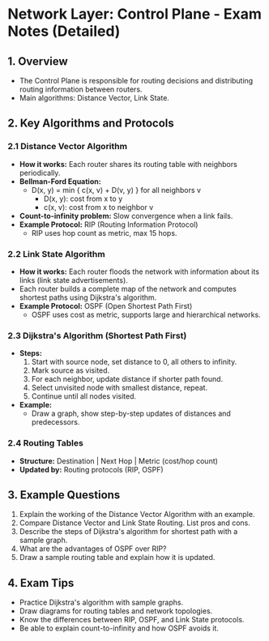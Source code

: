 # Network Layer: Control Plane - Exam Notes (Detailed)

## 1. Overview
- The Control Plane is responsible for routing decisions and distributing routing information between routers.
- Main algorithms: Distance Vector, Link State.

## 2. Key Algorithms and Protocols

### 2.1 Distance Vector Algorithm
- **How it works:** Each router shares its routing table with neighbors periodically.
- **Bellman-Ford Equation:**
  - D(x, y) = min { c(x, v) + D(v, y) } for all neighbors v
    - D(x, y): cost from x to y
    - c(x, v): cost from x to neighbor v
- **Count-to-infinity problem:** Slow convergence when a link fails.
- **Example Protocol:** RIP (Routing Information Protocol)
  - RIP uses hop count as metric, max 15 hops.

### 2.2 Link State Algorithm
- **How it works:** Each router floods the network with information about its links (link state advertisements).
- Each router builds a complete map of the network and computes shortest paths using Dijkstra's algorithm.
- **Example Protocol:** OSPF (Open Shortest Path First)
  - OSPF uses cost as metric, supports large and hierarchical networks.

### 2.3 Dijkstra's Algorithm (Shortest Path First)
- **Steps:**
  1. Start with source node, set distance to 0, all others to infinity.
  2. Mark source as visited.
  3. For each neighbor, update distance if shorter path found.
  4. Select unvisited node with smallest distance, repeat.
  5. Continue until all nodes visited.
- **Example:**
  - Draw a graph, show step-by-step updates of distances and predecessors.

### 2.4 Routing Tables
- **Structure:** Destination | Next Hop | Metric (cost/hop count)
- **Updated by:** Routing protocols (RIP, OSPF)

## 3. Example Questions
1. Explain the working of the Distance Vector Algorithm with an example.
2. Compare Distance Vector and Link State Routing. List pros and cons.
3. Describe the steps of Dijkstra's algorithm for shortest path with a sample graph.
4. What are the advantages of OSPF over RIP?
5. Draw a sample routing table and explain how it is updated.

## 4. Exam Tips
- Practice Dijkstra's algorithm with sample graphs.
- Draw diagrams for routing tables and network topologies.
- Know the differences between RIP, OSPF, and Link State protocols.
- Be able to explain count-to-infinity and how OSPF avoids it. 